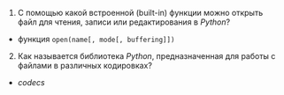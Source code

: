 1. С помощью какой встроенной (built-in) функции можно открыть файл для чтения, записи или редактирования в _Python_?
  * функция ```open(name[, mode[, buffering]])```
2. Как называется библиотека _Python_, предназначенная для работы с файлами в различных кодировках?
  * _codecs_

